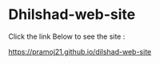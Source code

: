 # Dhilshad-web-site


Click the link Below to see the site : 

https://pramoj21.github.io/dilshad-web-site

